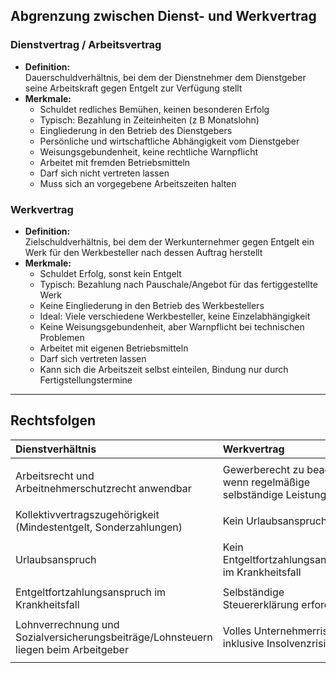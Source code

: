 ## Abgrenzung zwischen Dienst- und Werkvertrag

### Dienstvertrag / Arbeitsvertrag
- **Definition:** <br> Dauerschuldverhältnis, bei dem der Dienstnehmer dem Dienstgeber seine Arbeitskraft gegen Entgelt zur Verfügung stellt 
- **Merkmale:**
  - Schuldet redliches Bemühen, keinen besonderen Erfolg 
  - Typisch: Bezahlung in Zeiteinheiten (z B  Monatslohn) 
  - Eingliederung in den Betrieb des Dienstgebers 
  - Persönliche und wirtschaftliche Abhängigkeit vom Dienstgeber 
  - Weisungsgebundenheit, keine rechtliche Warnpflicht 
  - Arbeitet mit fremden Betriebsmitteln 
  - Darf sich nicht vertreten lassen 
  - Muss sich an vorgegebene Arbeitszeiten halten 

### Werkvertrag
- **Definition:** <br> Zielschuldverhältnis, bei dem der Werkunternehmer gegen Entgelt ein Werk für den Werkbesteller nach dessen Auftrag herstellt 
- **Merkmale:**
  - Schuldet Erfolg, sonst kein Entgelt 
  - Typisch: Bezahlung nach Pauschale/Angebot für das fertiggestellte Werk 
  - Keine Eingliederung in den Betrieb des Werkbestellers 
  - Ideal: Viele verschiedene Werkbesteller, keine Einzelabhängigkeit 
  - Keine Weisungsgebundenheit, aber Warnpflicht bei technischen Problemen 
  - Arbeitet mit eigenen Betriebsmitteln 
  - Darf sich vertreten lassen 
  - Kann sich die Arbeitszeit selbst einteilen, Bindung nur durch Fertigstellungstermine 

---

## Rechtsfolgen

| Dienstverhältnis                                                                    | Werkvertrag                                                                |
|:------------------------------------------------------------------------------------|:---------------------------------------------------------------------------|
|||
| Arbeitsrecht und Arbeitnehmerschutzrecht anwendbar                                  | Gewerberecht zu beachten, <br> wenn regelmäßige selbständige Leistungen    |
|||
| Kollektivvertragszugehörigkeit (Mindestentgelt, Sonderzahlungen)                    | Kein Urlaubsanspruch                                                       |
|||
| Urlaubsanspruch                                                                     | Kein Entgeltfortzahlungsanspruch im Krankheitsfall                         |
|||
| Entgeltfortzahlungsanspruch im Krankheitsfall                                       | Selbständige Steuererklärung erforderlich                                  |
|||
| Lohnverrechnung und Sozialversicherungsbeiträge/Lohnsteuern liegen beim Arbeitgeber | Volles Unternehmerrisiko inklusive Insolvenzrisiko                         |
|||
